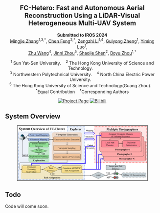 <div align="center">
    <h2>FC-Hetero: Fast and Autonomous Aerial Reconstruction Using a LiDAR-Visual Heterogeneous Multi-UAV System</h2>
    <strong>Submitted to IROS 2024</strong>
    <br>
        <a href="http://sysu-star.com/people/" target="_blank">Mingjie Zhang</a><sup>1,3,*</sup>,
        <a href="https://chen-albert-feng.github.io/AlbertFeng.github.io" target="_blank">Chen
            Feng</a><sup>2,*</sup>,
        <a href="http://sysu-star.com/people/" target="_blank">Zengzhi Li</a><sup>1,4</sup>,
        <a href="http://sysu-star.com/people/" target="_blank">Guiyong Zheng</a><sup>1</sup>,
        <a href="http://sysu-star.com/people/" target="_blank">Yiming Luo</a><sup>1</sup>,
        <br>
        <a href="https://zdh.ncepu.edu.cn/szdw/fjs/2e5352e61fb648aa890d5aaaf1f1447f.htm" target="_blank">Zhu
            Wang</a><sup>4</sup>,
        <a href="https://facultyprofiles.hkust-gz.edu.cn/faculty-personal-page/ZHOU-Jinni/eejinni"
            target="_blank">Jinni Zhou</a><sup>5</sup>,
        <a href="https://uav.hkust.edu.hk/group/" target="_blank">Shaojie Shen</a><sup>2</sup>,
        <a href="http://sysu-star.com/people/" target="_blank">Boyu Zhou</a><sup>1,†</sup>
        <p>
        <h45>
            <sup>1</sup> Sun Yat-Sen University. &nbsp;&nbsp;
            <sup>2</sup> The Hong Kong University of Science and Technology. &nbsp;&nbsp;
            <br>
            <sup>3</sup> Northwestern Polytechnical University. &nbsp;&nbsp;
            <sup>4</sup> North China Electric Power University. &nbsp;&nbsp;
            <br>
            <sup>5</sup> The Hong Kong University of Science and Technology(Guang Zhou). &nbsp;&nbsp;
            <br>
        </h45>
        <sup>*</sup>Equal Contribution &nbsp;&nbsp;
        <sup>†</sup>Corresponding Authors
    </p>
    <a href='https://sysu-star.github.io/FC-Hetero/'><img src='https://img.shields.io/badge/Project_Page-FC_Hetero-green' alt='Project Page'></a>
    <a href="https://www.bilibili.com/video/BV1G1421Q79m/"><img alt="Bilibili" src="https://img.shields.io/badge/Video-Bilibili-blue"/></a>
</div>

## System Overview

<div align=center><img src="img/sys.png" height=85% width=85% ></div>

## Todo

Code will come soon.
